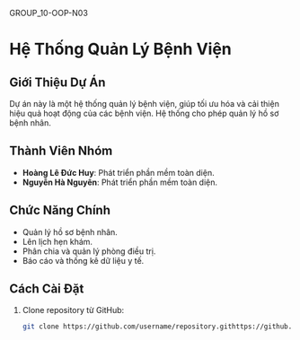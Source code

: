 GROUP_10-OOP-N03 
# Hệ Thống Quản Lý Bệnh Viện

## Giới Thiệu Dự Án
Dự án này là một hệ thống quản lý bệnh viện, giúp tối ưu hóa và cải thiện hiệu quả hoạt động của các bệnh viện. Hệ thống cho phép quản lý hồ sơ bệnh nhân.
## Thành Viên Nhóm
- **Hoàng Lê Đức Huy**: Phát triển phần mềm toàn diện.
- **Nguyễn Hà Nguyên**: Phát triển phần mềm toàn diện.

## Chức Năng Chính
- Quản lý hồ sơ bệnh nhân.
- Lên lịch hẹn khám.
- Phân chia và quản lý phòng điều trị.
- Báo cáo và thống kê dữ liệu y tế.

## Cách Cài Đặt
1. Clone repository từ GitHub:
   ```bash
   git clone https://github.com/username/repository.githttps://github.com/Nguyen1976/JAVA_OOP_PKA_Nhom_10
   
